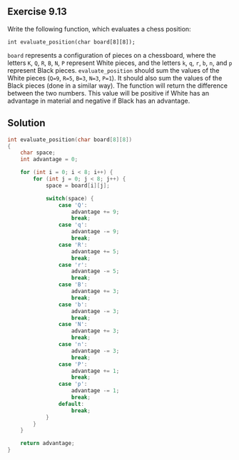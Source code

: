 ## Exercise 9.13

Write the following function, which evaluates a chess position:

`int evaluate_position(char board[8][8]);`  

`board` represents a configuration of pieces on a chessboard, where the letters `K`, `Q`, `R`, `B`, `N`, `P` represent White pieces, and the letters `k`, `q`, `r`, `b`, `n`, and `p` represent Black pieces. `evaluate_position` should sum the values of the White pieces (`Q=9`, `R=5`, `B=3`, `N=3`, `P=1`). It should also sum the values of the Black pieces (done in a similar way). The function will return the difference between the two numbers. This value will be positive if White has an advantage in material and negative if Black has an advantage.

## Solution

```c
int evaluate_position(char board[8][8])
{
    char space;
    int advantage = 0;

    for (int i = 0; i < 8; i++) {
        for (int j = 0; j < 8; j++) {
            space = board[i][j];

            switch(space) {
                case 'Q':
                    advantage += 9;
                    break;
                case 'q':
                    advantage -= 9;
                    break;
                case 'R':
                    advantage += 5;
                    break;
                case 'r':
                    advantage -= 5;
                    break;
                case 'B':
                    advantage += 3;
                    break;
                case 'b':
                    advantage -= 3;
                    break;
                case 'N':
                    advantage += 3;
                    break;
                case 'n':
                    advantage -= 3;
                    break;
                case 'P':
                    advantage += 1;
                    break;
                case 'p':
                    advantage -= 1;
                    break;
                default:
                    break;
            }
        }
    }

    return advantage;
}
```
